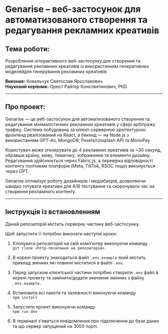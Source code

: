 # Genarise – веб-застосунок для автоматизованого створення та редагування рекламних креативів

## Тема роботи:

Розроблення інтерактивного веб-застосунку для створення та редагування рекламних креативів із використанням генеративних моделейдля генерування рекламних креативів

**Виконав:** Ковальчук Святослав Ярославович  
**Науковий керівник:** Орест Райтер Констянтинович, PhD.

---

## Про проект:

Genarise — це веб-застосунок для автоматизованого створення та редагування мінімалістичних рекламних креативів у сфері арбітражу трафіку. Система побудована за клієнт-серверною архітектурою: фронтенд реалізований на React, а бекенд — на Node.js з використанням GPT-4o, MongoDB, Pexels/Unsplash API та MonoPay.

Користувач може згенерувати до 4 рекламних креативів за ~30 секунд, обравши країну, мову, тематику, зображення та елементи дизайну. Редагування здійснюється через Fabric.js, а перевірка відповідності контенту політикам платформ (Meta, TikTok, RSOC тощо) виконується через GPT.

Genarise оптимізує роботу дизайнерів і медіабаєрів, дозволяючи швидко готувати креативи для A/B тестування та скорочувати час на створення рекламного контенту.

---

## Інструкція із встановленням

Даний репозиторій містить серверну частину веб-застосунку.

Щоб запустити її потрібно виконати наступні кроки:

1. Клонувати репозиторій на свій комп'ютер виконуючи команду  
   `git clone <http-посилання на репозиторій>`

2. В корені проекту знаходиться файл `.env.example` який містить приклад змінних які повинні міститися в файлі `.env`.

3. Перед запуском клієнтської частини потрібно створити `.env` файл в корені проекту та замінити/додати значення змінних з файлу `.env.example`.

4. Встановити всі пакети та залежності виконуючи команду  
   `npm install`

5. Запустити проект виконуючи команду  
   `npm run dev`

6. В терміналі з'явиться повідомлення про підключення до бази даних та що сервер запущений на 3000 порті.
